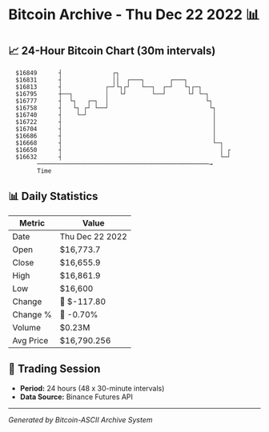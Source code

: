 # Bitcoin Archive - Thu Dec 22 2022 📊

## 📈 24-Hour Bitcoin Chart (30m intervals)

```
  $16849      ┤              ┌┐                                
  $16831      ┤              ││  ┌───┐       ┌───┐             
  $16813      ┤            ┌─┘└┐┌┘   └──┐  ┌─┘   └┐┌─┐         
  $16795      ┼──┐         │   └┘       └──┘      └┘ └─┐       
  $16777      ┤  └┐   ┌─┐  │                           └┐      
  $16758      ┤   └┐ ┌┘ └──┘                            └┐     
  $16740      ┤    └─┘                                   │     
  $16722      ┤                                          │     
  $16704      ┤                                          │     
  $16686      ┤                                          │     
  $16668      ┤                                          └─┐   
  $16650      ┤                                            │ ┌ 
  $16632      ┤                                            └─┘ 
        ────────────────────────────────────────────────→
        Time
```

## 📊 Daily Statistics

| Metric | Value |
|--------|-------|
| Date | Thu Dec 22 2022 |
| Open | $16,773.7 |
| Close | $16,655.9 |
| High | $16,861.9 |
| Low | $16,600 |
| Change | 🔴 $-117.80 |
| Change % | 🔴 -0.70% |
| Volume | $0.23M |
| Avg Price | $16,790.256 |

## 📅 Trading Session

- **Period:** 24 hours (48 x 30-minute intervals)
- **Data Source:** Binance Futures API

---
*Generated by Bitcoin-ASCII Archive System*
